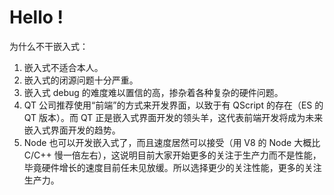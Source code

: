 # Hello !
为什么不干嵌入式：
1. 嵌入式不适合本人。
2. 嵌入式的闭源问题十分严重。
3. 嵌入式 debug 的难度难以置信的高，掺杂着各种复杂的硬件问题。
4. QT 公司推荐使用“前端”的方式来开发界面，以致于有 QScript 的存在（ES 的 QT 版本）。而 QT 正是嵌入式界面开发的领头羊，这代表前端开发将成为未来嵌入式界面开发的趋势。
5. Node 也可以开发嵌入式了，而且速度居然可以接受（用 V8 的 Node 大概比 C/C++ 慢一倍左右），这说明目前大家开始更多的关注于生产力而不是性能，毕竟硬件增长的速度目前任未见放缓。所以选择更少的关注性能，更多的关注生产力。
